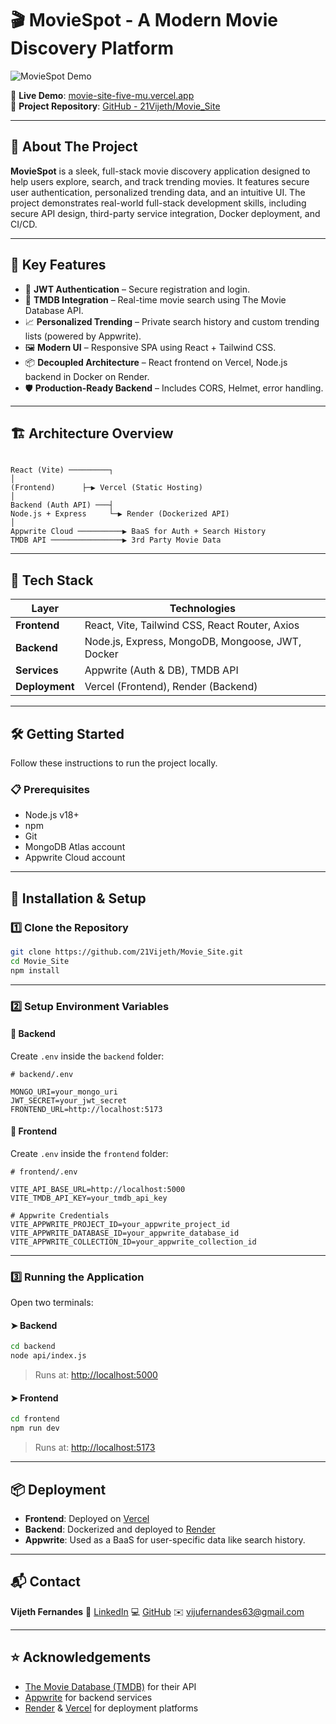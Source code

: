# 🎬 MovieSpot - A Modern Movie Discovery Platform

![MovieSpot Demo](./frontend/public/project.gif)

🔗 **Live Demo**: [movie-site-five-mu.vercel.app](https://movie-site-five-mu.vercel.app)  
📂 **Project Repository**: [GitHub - 21Vijeth/Movie_Site](https://github.com/21Vijeth/Movie_Site)

---

## 🚀 About The Project

**MovieSpot** is a sleek, full-stack movie discovery application designed to help users explore, search, and track trending movies. It features secure user authentication, personalized trending data, and an intuitive UI. The project demonstrates real-world full-stack development skills, including secure API design, third-party service integration, Docker deployment, and CI/CD.

---

## 🧩 Key Features

- 🔐 **JWT Authentication** – Secure registration and login.
- 🎥 **TMDB Integration** – Real-time movie search using The Movie Database API.
- 📈 **Personalized Trending** – Private search history and custom trending lists (powered by Appwrite).
- 🖼️ **Modern UI** – Responsive SPA using React + Tailwind CSS.
- 📦 **Decoupled Architecture** – React frontend on Vercel, Node.js backend in Docker on Render.
- 🛡️ **Production-Ready Backend** – Includes CORS, Helmet, error handling.

---

## 🏗️ Architecture Overview

```

React (Vite) ─────────┐
│
(Frontend)      ├─▶ Vercel (Static Hosting)
│
Backend (Auth API) ───┤
Node.js + Express     └─▶ Render (Dockerized API)
│
Appwrite Cloud ──────────▶ BaaS for Auth + Search History
TMDB API ────────────────▶ 3rd Party Movie Data

````

---

## 🔧 Tech Stack

| Layer        | Technologies |
|--------------|--------------|
| **Frontend** | React, Vite, Tailwind CSS, React Router, Axios |
| **Backend**  | Node.js, Express, MongoDB, Mongoose, JWT, Docker |
| **Services** | Appwrite (Auth & DB), TMDB API |
| **Deployment** | Vercel (Frontend), Render (Backend) |

---

## 🛠️ Getting Started

Follow these instructions to run the project locally.

### 📋 Prerequisites

- Node.js v18+
- npm
- Git
- MongoDB Atlas account
- Appwrite Cloud account

---

## 🧱 Installation & Setup

### 1️⃣ Clone the Repository

```bash
git clone https://github.com/21Vijeth/Movie_Site.git
cd Movie_Site
npm install
````

---

### 2️⃣ Setup Environment Variables

#### 📂 Backend

Create `.env` inside the `backend` folder:

```env
# backend/.env

MONGO_URI=your_mongo_uri
JWT_SECRET=your_jwt_secret
FRONTEND_URL=http://localhost:5173
```

#### 📂 Frontend

Create `.env` inside the `frontend` folder:

```env
# frontend/.env

VITE_API_BASE_URL=http://localhost:5000
VITE_TMDB_API_KEY=your_tmdb_api_key

# Appwrite Credentials
VITE_APPWRITE_PROJECT_ID=your_appwrite_project_id
VITE_APPWRITE_DATABASE_ID=your_appwrite_database_id
VITE_APPWRITE_COLLECTION_ID=your_appwrite_collection_id
```

---

### 3️⃣ Running the Application

Open two terminals:

#### ➤ Backend

```bash
cd backend
node api/index.js
```

> Runs at: [http://localhost:5000](http://localhost:5000)

#### ➤ Frontend

```bash
cd frontend
npm run dev
```

> Runs at: [http://localhost:5173](http://localhost:5173)

---

## 📦 Deployment

* **Frontend**: Deployed on [Vercel](https://vercel.com)
* **Backend**: Dockerized and deployed to [Render](https://render.com)
* **Appwrite**: Used as a BaaS for user-specific data like search history.

---

## 📬 Contact

**Vijeth Fernandes**
🔗 [LinkedIn](https://www.linkedin.com/in/21vijeth-fernandes)
💻 [GitHub](https://github.com/21Vijeth)
✉️ [vijufernandes63@gmail.com](mailto:vijufernandes63@gmail.com)

---

## ⭐️ Acknowledgements

* [The Movie Database (TMDB)](https://www.themoviedb.org/) for their API
* [Appwrite](https://appwrite.io/) for backend services
* [Render](https://render.com) & [Vercel](https://vercel.com) for deployment platforms





